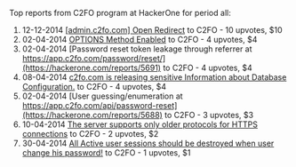 Top reports from C2FO program at HackerOne for period all:

1. 12-12-2014 [[admin.c2fo.com] Open Redirect](https://hackerone.com/reports/39198) to C2FO - 10 upvotes, $10
2. 02-04-2014 [OPTIONS Method Enabled](https://hackerone.com/reports/5654) to C2FO - 4 upvotes, $4
3. 02-04-2014 [Password reset token leakage through referrer at https://app.c2fo.com/password/reset/](https://hackerone.com/reports/5691) to C2FO - 4 upvotes, $4
4. 08-04-2014 [c2fo.com is releasing sensitive Information about Database Configuration.](https://hackerone.com/reports/6491) to C2FO - 4 upvotes, $4
5. 02-04-2014 [User guessing/enumeration at  https://app.c2fo.com/api/password-reset](https://hackerone.com/reports/5688) to C2FO - 3 upvotes, $3
6. 10-04-2014 [The server supports only older protocols for HTTPS connections](https://hackerone.com/reports/6794) to C2FO - 2 upvotes, $2
7. 30-04-2014 [All Active user sessions should be destroyed when user change his password!](https://hackerone.com/reports/10377) to C2FO - 1 upvotes, $1
